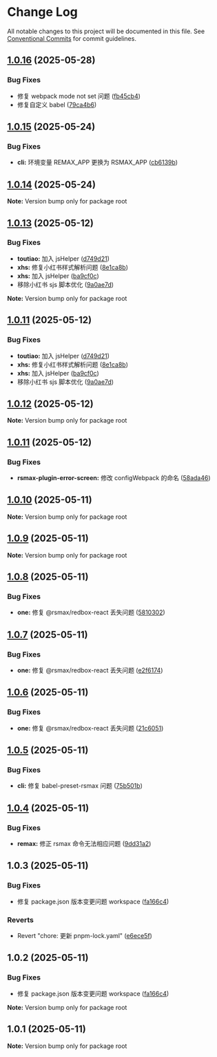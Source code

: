 # Change Log

All notable changes to this project will be documented in this file.
See [Conventional Commits](https://conventionalcommits.org) for commit guidelines.

## [1.0.16](https://github.com/watsonhaw5566/rsmax/compare/v1.0.15...v1.0.16) (2025-05-28)

### Bug Fixes

- 修复 webpack mode not set 问题 ([fb45cb4](https://github.com/watsonhaw5566/rsmax/commit/fb45cb4d84691f22aa090749b0f8a519e35e058b))
- 修复自定义 babel ([79ca4b6](https://github.com/watsonhaw5566/rsmax/commit/79ca4b6c3b9497349db79b0bb9e0893aede3909b))

## [1.0.15](https://github.com/watsonhaw5566/rsmax/compare/v1.0.14...v1.0.15) (2025-05-24)

### Bug Fixes

- **cli:** 环境变量 REMAX_APP 更换为 RSMAX_APP ([cb6139b](https://github.com/watsonhaw5566/rsmax/commit/cb6139b48a5767247ddd4d9c81396035a04e31fa))

## [1.0.14](https://github.com/watsonhaw5566/rsmax/compare/v1.0.13...v1.0.14) (2025-05-24)

**Note:** Version bump only for package root

## [1.0.13](https://github.com/watsonhaw5566/rsmax/compare/v1.0.12...v1.0.13) (2025-05-12)

### Bug Fixes

- **toutiao:** 加入 jsHelper ([d749d21](https://github.com/watsonhaw5566/rsmax/commit/d749d216459b42a9708626aaa44e4061ce9045df))
- **xhs:** 修复小红书样式解析问题 ([8e1ca8b](https://github.com/watsonhaw5566/rsmax/commit/8e1ca8bd136157c26b9753ac2d183bdd6b2e8fa4))
- **xhs:** 加入 jsHelper ([ba9cf0c](https://github.com/watsonhaw5566/rsmax/commit/ba9cf0cdb4c6c1d199cba3cfb8bcc25d0f615be0))
- 移除小红书 sjs 脚本优化 ([9a0ae7d](https://github.com/watsonhaw5566/rsmax/commit/9a0ae7df3b022f7e5fd0ec60afebc9f1cbcbc6c6))

**Note:** Version bump only for package root

## [1.0.11](https://github.com/watsonhaw5566/rsmax/compare/v1.0.12...v1.0.11) (2025-05-12)

### Bug Fixes

- **toutiao:** 加入 jsHelper ([d749d21](https://github.com/watsonhaw5566/rsmax/commit/d749d216459b42a9708626aaa44e4061ce9045df))
- **xhs:** 修复小红书样式解析问题 ([8e1ca8b](https://github.com/watsonhaw5566/rsmax/commit/8e1ca8bd136157c26b9753ac2d183bdd6b2e8fa4))
- **xhs:** 加入 jsHelper ([ba9cf0c](https://github.com/watsonhaw5566/rsmax/commit/ba9cf0cdb4c6c1d199cba3cfb8bcc25d0f615be0))
- 移除小红书 sjs 脚本优化 ([9a0ae7d](https://github.com/watsonhaw5566/rsmax/commit/9a0ae7df3b022f7e5fd0ec60afebc9f1cbcbc6c6))

## [1.0.12](https://github.com/watsonhaw5566/rsmax/compare/v1.0.11...v1.0.12) (2025-05-12)

**Note:** Version bump only for package root

## [1.0.11](https://github.com/watsonhaw5566/rsmax/compare/v1.0.10...v1.0.11) (2025-05-12)

### Bug Fixes

- **rsmax-plugin-error-screen:** 修改 configWebpack 的命名 ([58ada46](https://github.com/watsonhaw5566/rsmax/commit/58ada46df6a46105ce2f8fc9d238af3c886220ed))

## [1.0.10](https://github.com/watsonhaw5566/rsmax/compare/v1.0.9...v1.0.10) (2025-05-11)

**Note:** Version bump only for package root

## [1.0.9](https://github.com/watsonhaw5566/rsmax/compare/v1.0.8...v1.0.9) (2025-05-11)

**Note:** Version bump only for package root

## [1.0.8](https://github.com/watsonhaw5566/rsmax/compare/v1.0.7...v1.0.8) (2025-05-11)

### Bug Fixes

- **one:** 修复 @rsmax/redbox-react 丢失问题 ([5810302](https://github.com/watsonhaw5566/rsmax/commit/581030286d05a1e9c4411e17d8bdd75f56527653))

## [1.0.7](https://github.com/watsonhaw5566/rsmax/compare/v1.0.6...v1.0.7) (2025-05-11)

### Bug Fixes

- **one:** 修复 @rsmax/redbox-react 丢失问题 ([e2f6174](https://github.com/watsonhaw5566/rsmax/commit/e2f6174ed7225f511771af715b65416501c04b8d))

## [1.0.6](https://github.com/watsonhaw5566/rsmax/compare/v1.0.5...v1.0.6) (2025-05-11)

### Bug Fixes

- **one:** 修复 @rsmax/redbox-react 丢失问题 ([21c6051](https://github.com/watsonhaw5566/rsmax/commit/21c605113dc0f85eabca55ae6b04f490caebabd6))

## [1.0.5](https://github.com/watsonhaw5566/rsmax/compare/v1.0.4...v1.0.5) (2025-05-11)

### Bug Fixes

- **cli:** 修复 babel-preset-rsmax 问题 ([75b501b](https://github.com/watsonhaw5566/rsmax/commit/75b501b452a76f3f4083e1af61d824972c58ac99))

## [1.0.4](https://github.com/watsonhaw5566/rsmax/compare/v1.0.3...v1.0.4) (2025-05-11)

### Bug Fixes

- **remax:** 修正 rsmax 命令无法相应问题 ([9dd31a2](https://github.com/watsonhaw5566/rsmax/commit/9dd31a2da94b9fbdfadac16c346915a9a3b7310a))

## 1.0.3 (2025-05-11)

### Bug Fixes

- 修复 package.json 版本变更问题 workspace ([fa166c4](https://github.com/watsonhaw5566/rsmax/commit/fa166c4bfd9adfe7e4f2e061a44d9f90a4ca914d))

### Reverts

- Revert "chore: 更新 pnpm-lock.yaml" ([e6ece5f](https://github.com/watsonhaw5566/rsmax/commit/e6ece5fcc2345fbfd41228057b12d23a64841fa9))

## 1.0.2 (2025-05-11)

### Bug Fixes

- 修复 package.json 版本变更问题 workspace ([fa166c4](https://github.com/watsonhaw5566/rsmax/commit/fa166c4bfd9adfe7e4f2e061a44d9f90a4ca914d))

**Note:** Version bump only for package root

## 1.0.1 (2025-05-11)

**Note:** Version bump only for package root
